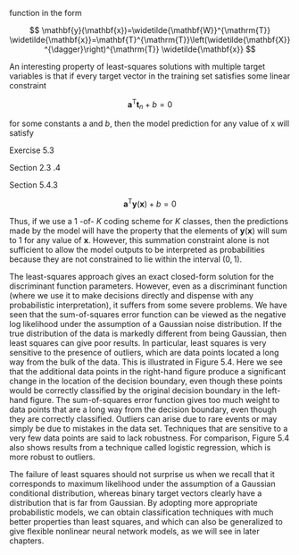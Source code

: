 function in the form

$$
\mathbf{y}(\mathbf{x})=\widetilde{\mathbf{W}}^{\mathrm{T}} \widetilde{\mathbf{x}}=\mathbf{T}^{\mathrm{T}}\left(\widetilde{\mathbf{X}}^{\dagger}\right)^{\mathrm{T}} \widetilde{\mathbf{x}}
$$

An interesting property of least-squares solutions with multiple target variables is that if every target vector in the training set satisfies some linear constraint

$$
\mathbf{a}^{\mathrm{T}} \mathbf{t}_{n}+b=0
$$

for some constants a and $b$, then the model prediction for any value of $\mathrm{x}$ will satisfy

Exercise 5.3

Section 2.3 .4

Section 5.4.3

$$
\mathbf{a}^{\mathrm{T}} \mathbf{y}(\mathbf{x})+b=0
$$

Thus, if we use a 1 -of- $K$ coding scheme for $K$ classes, then the predictions made by the model will have the property that the elements of $\mathbf{y}(\mathbf{x})$ will sum to 1 for any value of $\mathbf{x}$. However, this summation constraint alone is not sufficient to allow the model outputs to be interpreted as probabilities because they are not constrained to lie within the interval $(0,1)$.

The least-squares approach gives an exact closed-form solution for the discriminant function parameters. However, even as a discriminant function (where we use it to make decisions directly and dispense with any probabilistic interpretation), it suffers from some severe problems. We have seen that the sum-of-squares error function can be viewed as the negative log likelihood under the assumption of a Gaussian noise distribution. If the true distribution of the data is markedly different from being Gaussian, then least squares can give poor results. In particular, least squares is very sensitive to the presence of outliers, which are data points located a long way from the bulk of the data. This is illustrated in Figure 5.4. Here we see that the additional data points in the right-hand figure produce a significant change in the location of the decision boundary, even though these points would be correctly classified by the original decision boundary in the left-hand figure. The sum-of-squares error function gives too much weight to data points that are a long way from the decision boundary, even though they are correctly classified. Outliers can arise due to rare events or may simply be due to mistakes in the data set. Techniques that are sensitive to a very few data points are said to lack robustness. For comparison, Figure 5.4 also shows results from a technique called logistic regression, which is more robust to outliers.

The failure of least squares should not surprise us when we recall that it corresponds to maximum likelihood under the assumption of a Gaussian conditional distribution, whereas binary target vectors clearly have a distribution that is far from Gaussian. By adopting more appropriate probabilistic models, we can obtain classification techniques with much better properties than least squares, and which can also be generalized to give flexible nonlinear neural network models, as we will see in later chapters.